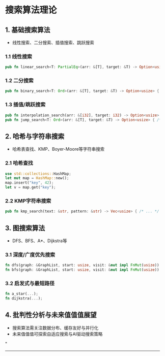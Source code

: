 ﻿# 搜索算法理论

## 1. 基础搜索算法

- 线性搜索、二分搜索、插值搜索、跳跃搜索

### 1.1 线性搜索

```rust
pub fn linear_search<T: PartialEq>(arr: &[T], target: &T) -> Option<usize> { /* ... */ }
```

### 1.2 二分搜索

```rust
pub fn binary_search<T: Ord>(arr: &[T], target: &T) -> Option<usize> { /* ... */ }
```

### 1.3 插值/跳跃搜索

```rust
pub fn interpolation_search(arr: &[i32], target: i32) -> Option<usize> { /* ... */ }
pub fn jump_search<T: Ord>(arr: &[T], target: &T) -> Option<usize> { /* ... */ }
```

## 2. 哈希与字符串搜索

- 哈希表查找、KMP、Boyer-Moore等字符串搜索

### 2.1 哈希查找

```rust
use std::collections::HashMap;
let mut map = HashMap::new();
map.insert("key", 42);
let v = map.get("key");
```

### 2.2 KMP字符串搜索

```rust
pub fn kmp_search(text: &str, pattern: &str) -> Vec<usize> { /* ... */ }
```

## 3. 图搜索算法

- DFS、BFS、A*、Dijkstra等

### 3.1 深度/广度优先搜索

```rust
fn dfs(graph: &GraphList, start: usize, visit: &mut impl FnMut(usize)) { /* ... */ }
fn bfs(graph: &GraphList, start: usize, visit: &mut impl FnMut(usize)) { /* ... */ }
```

### 3.2 启发式与最短路径

```rust
fn a_star(...);
fn dijkstra(...);
```

## 4. 批判性分析与未来值值值展望

- 搜索算法需关注数据分布、缓存友好与并行化
- 未来值值值可探索自适应搜索与AI驱动搜索策略

"

---
